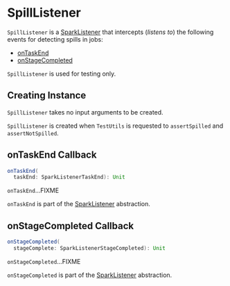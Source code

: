# SpillListener

`SpillListener` is a [SparkListener](SparkListener.md) that intercepts (_listens to_) the following events for detecting spills in jobs:

* [onTaskEnd](#onTaskEnd)
* [onStageCompleted](#onStageCompleted)

`SpillListener` is used for testing only.

## Creating Instance

`SpillListener` takes no input arguments to be created.

`SpillListener` is created when `TestUtils` is requested to `assertSpilled` and `assertNotSpilled`.

## <span id="onTaskEnd"> onTaskEnd Callback

```scala
onTaskEnd(
  taskEnd: SparkListenerTaskEnd): Unit
```

`onTaskEnd`...FIXME

`onTaskEnd` is part of the [SparkListener](SparkListener.md#onTaskEnd) abstraction.

## <span id="onStageCompleted"> onStageCompleted Callback

```scala
onStageCompleted(
  stageComplete: SparkListenerStageCompleted): Unit
```

`onStageCompleted`...FIXME

`onStageCompleted` is part of the [SparkListener](SparkListener.md#onStageCompleted) abstraction.
